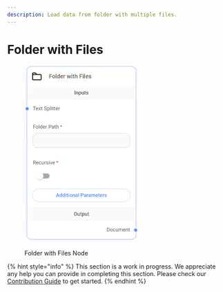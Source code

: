```yaml
---
description: Load data from folder with multiple files.
---
```


# Folder with Files

<figure><img src="../../../.gitbook/assets/image (9) (1) (1) (1) (1) (1).png" alt="" width="262"><figcaption><p>Folder with Files Node</p></figcaption></figure>

{% hint style="info" %}
This section is a work in progress. We appreciate any help you can provide in completing this section. Please check our [Contribution Guide](../../../CONTRIBUTING.md) to get started.
{% endhint %}
